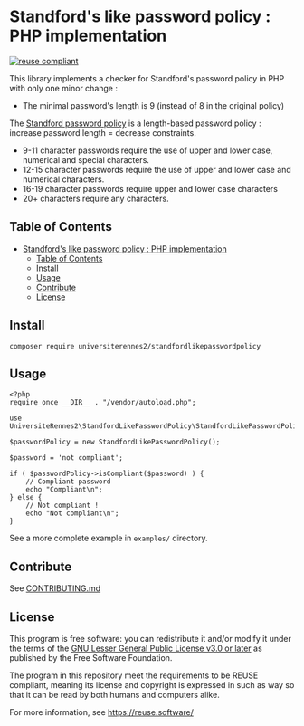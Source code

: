 <!---
Copyright (c) 2018-2022 Yann 'Ze' Richard <yann.richard@univ-rennes2.fr>
SPDX-License-Identifier: LGPL-3.0-or-later
License-Filename: LICENSE
-->
# Standford's like password policy : PHP implementation

[![reuse compliant](https://reuse.software/badge/reuse-compliant.svg)](https://reuse.software/)

This library implements a checker for Standford's password policy in PHP
with only one minor change :

- The minimal password's length is 9 (instead of 8 in the original policy)

The [Standford password policy](https://uit.stanford.edu/service/accounts/passwords)
is a length-based password policy : increase password length = decrease constraints.

- 9-11 character passwords require the use of upper and lower case, numerical and special characters.
- 12-15 character passwords require the use of upper and lower case and numerical characters.
- 16-19 character passwords require upper and lower case characters
- 20+ characters require any characters.

## Table of Contents

- [Standford's like password policy : PHP implementation](#standfords-like-password-policy--php-implementation)
  - [Table of Contents](#table-of-contents)
  - [Install](#install)
  - [Usage](#usage)
  - [Contribute](#contribute)
  - [License](#license)

## Install

```
composer require universiterennes2/standfordlikepasswordpolicy
```

## Usage

```
<?php
require_once __DIR__ . "/vendor/autoload.php";

use UniversiteRennes2\StandfordLikePasswordPolicy\StandfordLikePasswordPolicy;

$passwordPolicy = new StandfordLikePasswordPolicy();

$password = 'not compliant';

if ( $passwordPolicy->isCompliant($password) ) {
    // Compliant password
    echo "Compliant\n";
} else {
    // Not compliant !
    echo "Not compliant\n";
}
```

See a more complete example in `examples/` directory.

## Contribute

See [CONTRIBUTING.md](CONTRIBUTING.md)

## License

This program is free software: you can redistribute it and/or modify
it under the terms of the [GNU Lesser General Public License v3.0 or later](LICENCE)
as published by the Free Software Foundation.

The program in this repository meet the requirements to be REUSE compliant,
meaning its license and copyright is expressed in such as way so that it
can be read by both humans and computers alike.

For more information, see https://reuse.software/
